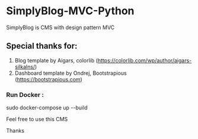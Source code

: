 # SimplyBlog-MVC-Python
SimplyBlog is CMS with design pattern MVC

## Special thanks for:
1. Blog template by Aigars, colorlib (https://colorlib.com/wp/author/aigars-silkalns/)
2. Dashboard template by Ondrej, Bootstrapious (https://bootstrapious.com)

### Run Docker :
sudo docker-compose up --build

Feel free to use this CMS

Thanks
